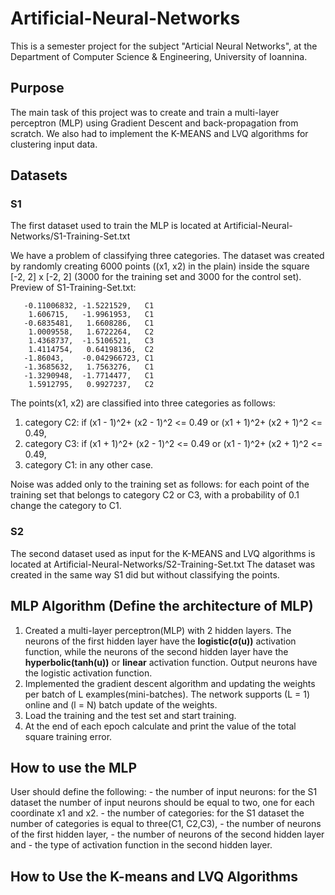 # Artificial-Neural-Networks
This is a semester project for the subject "Articial Neural Networks", at the Department of Computer Science & Engineering, University of Ioannina.

## Purpose
The main task of this project was to create and train a multi-layer perceptron (MLP) using Gradient Descent and back-propagation from scratch. 
We also had to implement the K-MEANS and LVQ algorithms for clustering input data.

## Datasets
### S1
The first dataset used to train the MLP is located at Artificial-Neural-Networks/S1-Training-Set.txt

We have a problem of classifying three categories.
The dataset was created by randomly creating 6000 points ((x1, x2) in the plain) inside the square [-2, 2] x [-2, 2] (3000 for the training set and 3000 for the control set).
Preview of S1-Training-Set.txt: 
```
   -0.11006832, -1.5221529,   C1
    1.606715,   -1.9961953,   C1
   -0.6835481,   1.6608286,   C1
    1.0009558,   1.6722264,   C2
    1.4368737,  -1.5106521,   C3
    1.4114754,   0.64198136,  C2
   -1.86043,    -0.042966723, C1
   -1.3685632,   1.7563276,   C1
   -1.3290948,  -1.7714477,   C1
    1.5912795,   0.9927237,   C2
```

The points(x1, x2) are classified into three categories as follows:

1. category C2: if (x1 - 1)^2+ (x2 - 1)^2 <= 0.49 or  (x1 + 1)^2+ (x2 + 1)^2 <= 0.49,
2. category C3: if (x1 + 1)^2+ (x2 - 1)^2 <= 0.49 or  (x1 - 1)^2+ (x2 + 1)^2 <= 0.49,
5. category C1: in any other case.

Noise was added only to the training set as follows: for each point of the training set that belongs to category C2 or C3, with a probability of 0.1 change the category to C1.

### S2
The second dataset used as input for the K-MEANS and LVQ algorithms is located at Artificial-Neural-Networks/S2-Training-Set.txt
The dataset was created in the same way S1 did but without classifying the points.

## MLP Algorithm (Define the architecture of MLP)
1. Created a multi-layer perceptron(MLP) with 2 hidden layers. The neurons of the first hidden layer have the **logistic(σ(u))** activation function, while the neurons of the second hidden layer have the **hyperbolic(tanh(u))** or **linear** activation function. Output neurons have the logistic activation function.
2. Implemented the gradient descent algorithm and updating the weights per batch of L examples(mini-batches). The network supports (L = 1) online and (l = N) batch update of the weights. 
3. Load the training and the test set and start training.
5. At the end of each epoch calculate and print the value of the total square training error.

## How to use the MLP
User should define the following: 
    - the number of input neurons: for the S1 dataset the number of input neurons should be equal to two, one for each coordinate x1 and x2. 
    - the number of categories: for the S1 dataset the number of categories is equal to three(C1, C2,C3), 
    - the number of neurons of the first hidden layer, 
    - the number of neurons of the second hidden layer and 
    - the type of activation function in the second hidden layer.

## How to Use the K-means and LVQ Algorithms

